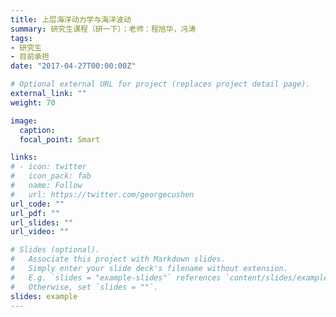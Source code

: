 ```yaml
---
title: 上层海洋动力学与海洋波动
summary: 研究生课程（研一下）；老师：程旭华，冯涛
tags:
- 研究生
- 目前承担
date: "2017-04-27T00:00:00Z"

# Optional external URL for project (replaces project detail page).
external_link: ""
weight: 70

image:
  caption: 
  focal_point: Smart

links:
# - icon: twitter
#   icon_pack: fab
#   name: Follow
#   url: https://twitter.com/georgecushen
url_code: ""
url_pdf: ""
url_slides: ""
url_video: ""

# Slides (optional).
#   Associate this project with Markdown slides.
#   Simply enter your slide deck's filename without extension.
#   E.g. `slides = "example-slides"` references `content/slides/example-slides.md`.
#   Otherwise, set `slides = ""`.
slides: example
---
```


